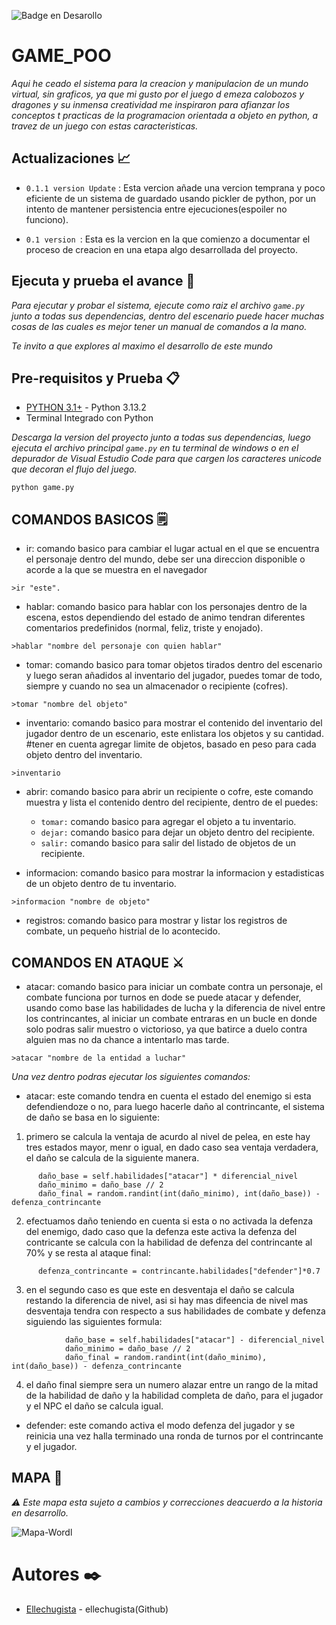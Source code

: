  ![Badge en Desarollo](https://img.shields.io/badge/STATUS-EN%20DESAROLLO-green)
 
# GAME_POO

_Aqui he ceado el sistema para la creacion y manipulacion de un mundo virtual, sin graficos, ya que mi gusto por el juego d emeza calobozos y dragones y su inmensa creatividad me inspiraron para afianzar los conceptos t practicas de la programacion orientada a objeto en python, a travez de un juego con estas caracteristicas._

## Actualizaciones 📈

* `0.1.1 version Update` : Esta vercion añade una vercion temprana y poco eficiente de un sistema de guardado usando pickler de python, por un intento de mantener persistencia entre ejecuciones(espoiler no funciono).
   
* `0.1 version `: Esta es la vercion en la que comienzo a documentar el proceso de creacion en una etapa algo desarrollada del proyecto. 

## Ejecuta y prueba el avance 🚀

_Para ejecutar y probar el sistema, ejecute como raiz el archivo `game.py` junto a todas sus dependencias, dentro del escenario puede hacer muchas cosas de las cuales es mejor tener un manual de comandos a la mano._

_Te invito a que explores al maximo el desarrollo de este mundo_

## Pre-requisitos y Prueba 📋
* [PYTHON 3.1+](https://www.python.org/downloads/) - Python 3.13.2
* Terminal Integrado con Python

_Descarga la version del proyecto junto a todas sus dependencias, luego ejecuta el archivo principal `game.py` en tu terminal de windows o en el depurador de Visual Estudio Code para que cargen los caracteres unicode que decoran el flujo del juego._
```
python game.py
```
## COMANDOS BASICOS 🗒️

  * ir: comando basico para cambiar el lugar actual en el que se encuentra el personaje dentro del mundo, debe ser una direccion disponible o acorde a la que se muestra en el navegador
```
>ir "este".
```
  * hablar: comando basico para hablar con los personajes dentro de la escena, estos dependiendo del estado de animo tendran diferentes comentarios predefinidos (normal, feliz, triste y enojado).
```
>hablar "nombre del personaje con quien hablar"
```
  * tomar: comando basico para tomar objetos tirados dentro del escenario y luego seran añadidos al inventario del jugador, puedes tomar de todo, siempre y cuando no sea un almacenador o recipiente (cofres).
```
>tomar "nombre del objeto"
```
  * inventario: comando basico para mostrar el contenido del inventario del jugador dentro de un escenario, este enlistara los objetos y su cantidad. #tener en cuenta agregar limite de objetos, basado en peso para cada objeto dentro del inventario.
```
>inventario 
```

  * abrir: comando basico para abrir un recipiente o cofre, este comando muestra y lista el contenido dentro del recipiente, dentro de el puedes:
    
    - `tomar:` comando basico para agregar el objeto a tu inventario. 
    - `dejar:` comando basico para dejar un objeto dentro del recipiente. 
    - `salir:` comando basico para salir del listado de objetos de un recipiente. 

  * informacion: comando basico para mostrar la informacion y estadisticas de un objeto dentro de tu inventario.
```
>informacion "nombre de objeto"
```
  * registros: comando basico para mostrar y listar los registros de combate, un pequeño histrial de lo acontecido.

## COMANDOS EN ATAQUE ⚔️

  * atacar: comando basico para iniciar un combate contra un personaje, el combate funciona por turnos en dode se puede atacar y defender, usando como base las habilidades de lucha y la diferencia de nivel entre los contrincantes, al iniciar un combate entraras en un bucle en donde solo podras salir muestro o victorioso, ya que batirce a duelo contra alguien mas no da chance a intentarlo mas tarde.
```
>atacar "nombre de la entidad a luchar"
```

_Una vez dentro podras ejecutar los siguientes comandos:_

* atacar: este comando tendra en cuenta el estado del enemigo si esta defendiendoze o no, para luego hacerle daño al contrincante, el sistema de daño se basa en lo siguiente:

1. primero se calcula la ventaja de acurdo al nivel de pelea, en este hay tres estados mayor, menr o igual, en dado caso sea ventaja verdadera, el daño se calcula de la siguiente manera.
```
      daño_base = self.habilidades["atacar"] * diferencial_nivel
      daño_minimo = daño_base // 2
      daño_final = random.randint(int(daño_minimo), int(daño_base)) - defenza_contrincante
```
      
2. efectuamos daño teniendo en cuenta si esta o no activada la defenza del enemigo, dado caso que la defenza este activa la defenza del contricante se calcula con la habilidad de defenza del contrincante al 70% y se resta al ataque final:
```
      defenza_contrincante = contrincante.habilidades["defender"]*0.7
```

3. en el segundo caso es que este en desventaja el daño se calcula restando la diferencia de nivel, asi si hay mas difeencia de nivel mas desventaja tendra con respecto a sus habilidades de combate y defenza siguiendo las siguientes formula:
```
            daño_base = self.habilidades["atacar"] - diferencial_nivel
            daño_minimo = daño_base // 2
            daño_final = random.randint(int(daño_minimo), int(daño_base)) - defenza_contrincante
```
   
4. el daño final siempre sera un numero alazar entre un rango de la mitad de la habilidad de daño y la habilidad completa de daño, para el jugador y el NPC el daño se calcula igual.

* defender: este comando activa el modo defenza del jugador y se reinicia una vez halla terminado una ronda de turnos por el contrincante y el jugador.

## MAPA 🧭
_⚠️ Este mapa esta sujeto a cambios y correcciones deacuerdo a la historia en desarrollo._

![Mapa-Wordl](https://github.com/user-attachments/assets/95c7bddc-ec3c-4a8e-800d-a97454dfbf9c)

# Autores ✒️

* [Ellechugista](https://github.com/Ellechugista) - ellechugista(Github)
